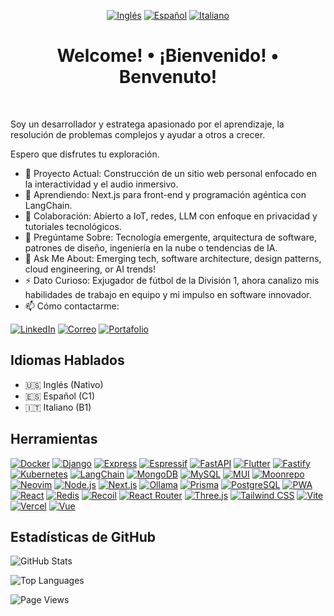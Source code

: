 <div align="center">

[![Inglés](https://img.shields.io/badge/Inglés-grey.svg?style=for-the-badge)](README.md)
[![Español](https://img.shields.io/badge/Español-green.svg?style=for-the-badge)](README.es.md)
[![Italiano](https://img.shields.io/badge/Italiano-grey.svg?style=for-the-badge)](README.it.md)

# Welcome! • ¡Bienvenido! • Benvenuto!
  
</div>

<br />

Soy un desarrollador y estratega apasionado por el aprendizaje, la resolución de problemas complejos y ayudar a otros a crecer.

Espero que disfrutes tu exploración.

- 🔭 Proyecto Actual: Construcción de un sitio web personal enfocado en la interactividad y el audio inmersivo.
- 🌱 Aprendiendo: Next.js para front-end y programación agéntica con LangChain.
- 👯 Colaboración: Abierto a IoT, redes, LLM con enfoque en privacidad y tutoriales tecnológicos.
- 🤔 Pregúntame Sobre: Tecnología emergente, arquitectura de software, patrones de diseño, ingeniería en la nube o tendencias de IA.
- 💬 Ask Me About: Emerging tech, software architecture, design patterns, cloud engineering, or AI trends!
- ⚡ Dato Curioso: Exjugador de fútbol de la División 1, ahora canalizo mis habilidades de trabajo en equipo y mi impulso en software innovador.
- 📫 Cómo contactarme:

[![LinkedIn][linkedin-shield]][linkedin-url] [![Correo][email-shield]][email-url] [![Portafolio][website-shield]][website-url]

## Idiomas Hablados

- 🇺🇸 Inglés (Nativo)
- 🇪🇸 Español (C1)
- 🇮🇹 Italiano (B1)

## Herramientas

[![Docker][dockerLogo]][dockerLogo-url]
[![Django][Django.py]][Django-url]
[![Express][expressLogo]][expressLogo-url]
[![Espressif][espressifLogo]][espressifLogo-url]
[![FastAPI][fastapiLogo]][fastapiLogo-url]
[![Flutter][flutterLogo]][flutterLogo-url]
[![Fastify][fastifyLogo]][fastifyLogo-url]
[![Kubernetes][k8nsLogo]][k8nsLogo-url]
[![LangChain][LangChain.icon]][LangChain-url]
[![MongoDB][mongoLogo]][mongoLogo-url]
[![MySQL][mysqlLogo]][mysqlLogo-url]
[![MUI][muiLogo]][muiLogo-url]
[![Moonrepo][moonLogo]][moonLogo-url]
[![Neovim][neovimLogo]][neovimLogo-url]
[![Node.js][nodeLogo]][nodeLogo-url]
[![Next.js][nextLogo]][nextLogo-url]
[![Ollama][Ollama.ai]][Ollama-url]
[![Prisma][prismaLogo]][prismaLogo-url]
[![PostgreSQL][PostgreSQL.icon]][PostgreSQL-url]
[![PWA][pwaLogo]][pwaLogo-url]
[![React][React.js]][React-url]
[![Redis][Redis.io]][Redis-url]
[![Recoil][recoilLogo]][recoilLogo-url]
[![React Router][rrLogo]][rrLogo-url]
[![Three.js][Three.js]][Three-url]
[![Tailwind CSS][tailwindLogo]][tailwindLogo-url]
[![Vite][viteLogo]][viteLogo-url]
[![Vercel][vercelLogo]][vercelLogo-url]
[![Vue][vueLogo]][vueLogo-url]

## Estadísticas de GitHub

![GitHub Stats][profileGrade]

![Top Languages][topLanguages]

<!-- UNCOMMENT TO ADD 
![GitHub Streak][commitStreak]

![GitHub Contribution Board][commitBoard]
-->

![Page Views][pageViews]

<!-- MARKDOWN LINKS & IMAGES -->
<!-- https://www.markdownguide.org/basic-syntax/#reference-style-links -->
[profileGrade]: https://github-readme-stats.vercel.app/api?username=montymi&show_icons=true&theme=tokyonight
[topLanguages]: https://github-readme-stats.vercel.app/api/top-langs/?username=montymi&layout=compact&theme=tokyonight
[commitStreak]: https://github-readme-streak-stats.herokuapp.com/?user=montymi&theme=tokyonight
[commitBoard]: https://ghchart.rshah.org/montymi
[pageViews]: https://pageview.vercel.app/?github_user=montymi

[fastifyLogo]: https://img.shields.io/badge/Fastify-black.svg?style=for-the-badge&logo=fastify&logoColor=natural
[fastifyLogo-url]: https://threejs.org/

[moonLogo]: https://img.shields.io/badge/Moonrepo-black.svg?style=for-the-badge&logo=moonrepo&logoColor=natural
[moonLogo-url]: https://threejs.org/

[prismaLogo]: https://img.shields.io/badge/Prisma-black.svg?style=for-the-badge&logo=prisma&logoColor=natural
[prismaLogo-url]: https://threejs.org/

[Three.js]: https://img.shields.io/badge/Three.js-black.svg?style=for-the-badge&logo=three.js&logoColor=natural
[Three-url]: https://threejs.org/

[React.js]: https://img.shields.io/badge/React-black.svg?style=for-the-badge&logo=react&logoColor=natural
[React-url]: https://reactjs.org/

[Django-url]: https://www.djangoproject.com/
[Django.py]: https://img.shields.io/badge/Django-black.svg?style=for-the-badge&logo=django&logoColor=natural

[Redis-url]: https://redis.io/
[Redis.io]: https://img.shields.io/badge/Redis-black.svg?style=for-the-badge&logo=redis&logoColor=natural

[LangChain-url]: https://langchain.com/
[LangChain.icon]: https://img.shields.io/badge/LangChain-black.svg?style=for-the-badge&logo=langchain&logoColor=natural

[Ollama.ai]: https://img.shields.io/badge/Ollama-black.svg?style=for-the-badge&logo=ollama
[Ollama-url]: https://ollama.com/

[PostgreSQL.icon]: https://img.shields.io/badge/PostgreSQL-black.svg?style=for-the-badge&logo=postgresql&logoColor=natural
[PostgreSQL-url]: https://www.postgresql.org/

[license-shield]: https://img.shields.io/github/license/montymi/montymi.svg?style=for-the-badge
[license-url]: https://github.com/montymi/montymi/blob/master/LICENSE.txt

[linkedin-shield]: https://img.shields.io/badge/-LinkedIn-black.svg?style=for-the-badge&logo=linkedin
[linkedin-url]: https://linkedin.com/in/michael-montanaro

[muiLogo]: https://img.shields.io/badge/-Material%20UI-black.svg?style=for-the-badge&logo=mui&logoColor=natural
[muiLogo-url]: https://mui.com/

[pwaLogo]: https://img.shields.io/badge/-PWA-black.svg?style=for-the-badge&logo=pwa&logoColor=natural
[pwaLogo-url]: https://web.dev/progressive-web-apps/

[recoilLogo]: https://img.shields.io/badge/-Recoil-black.svg?style=for-the-badge&logo=recoil&logoColor=natural
[recoilLogo-url]: https://recoiljs.org/

[rrLogo]: https://img.shields.io/badge/-React%20Router-black.svg?style=for-the-badge&logo=react-router&logoColor=natural
[rrLogo-url]: https://reactrouter.com/

[tsLogo]: https://img.shields.io/badge/-TypeScript-black.svg?style=for-the-badge&logo=typescript&logoColor=natural
[tsLogo-url]: https://www.typescriptlang.org/

[viteLogo]: https://img.shields.io/badge/-Vite-black.svg?style=for-the-badge&logo=vite&logoColor=natural
[viteLogo-url]: https://vitejs.dev/

[vercelLogo]: https://img.shields.io/badge/-Vercel-black.svg?style=for-the-badge&logo=vercel&logoColor=natural
[vercelLogo-url]: https://vercel.com/

[nextLogo]: https://img.shields.io/badge/Next.js-black.svg?style=for-the-badge&logo=next.js&logoColor=natural
[nextLogo-url]: https://nextjs.com/

[tailwindLogo]: https://img.shields.io/badge/Tailwind_CSS-black?style=for-the-badge&logo=tailwindcss
[tailwindLogo-url]: https://tailwindcss.com/

[vueLogo]: https://img.shields.io/badge/Vue.js-black?style=for-the-badge&logo=vue.js
[vueLogo-url]: https://vuejs.org/

[nodeLogo]: https://img.shields.io/badge/Node.js-black?style=for-the-badge&logo=node.js
[nodeLogo-url]: https://nodejs.org/

[expressLogo]: https://img.shields.io/badge/Express.js-black?style=for-the-badge&logo=express
[expressLogo-url]: https://expressjs.com/

[fastapiLogo]: https://img.shields.io/badge/FastAPI-black?style=for-the-badge&logo=fastapi
[fastapiLogo-url]: https://fastapi.tiangolo.com/

[mongoLogo]: https://img.shields.io/badge/MongoDB-black?style=for-the-badge&logo=mongodb
[mongoLogo-url]: https://www.mongodb.com/

[mysqlLogo]: https://img.shields.io/badge/MySQL-black?style=for-the-badge&logo=mysql
[mysqlLogo-url]: https://www.mysql.com/

[dockerLogo]: https://img.shields.io/badge/Docker-black?style=for-the-badge&logo=docker
[dockerLogo-url]: https://www.docker.com/

[k8nsLogo]: https://img.shields.io/badge/Kubernetes-black?style=for-the-badge&logo=kubernetes
[k8nsLogo-url]: https://kubernetes.io/

[espressifLogo]: https://img.shields.io/badge/Espressif-black?style=for-the-badge&logo=espressif&logoColor=natural
[espressifLogo-url]: https://www.espressif.com/

[flutterLogo]: https://img.shields.io/badge/Flutter-black?style=for-the-badge&logo=flutter&logoColor=natural
[flutterLogo-url]: https://flutter.dev/

[neovimLogo]: https://img.shields.io/badge/Neovim-black?style=for-the-badge&logo=neovim&logoColor=natural
[neovimLogo-url]: https://neovim.io/

[pythonLogo]: https://img.shields.io/badge/Python-black?style=for-the-badge&logo=python&logoColor=natural
[pythonLogo-url]: https://python.org/

[email-shield]: https://img.shields.io/badge/-Email-black.svg?style=for-the-badge&logo=gmail&logoColor=natural
[email-url]: mailto:mcmontanaro01@gmail.com

[website-shield]: https://img.shields.io/badge/-Portfolio-black.svg?style=for-the-badge&logo=vercel&logoColor=natural
[website-url]: https://montymi.com
